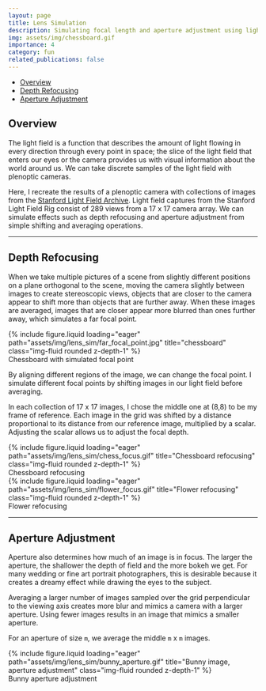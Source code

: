 ```yaml
---
layout: page
title: Lens Simulation
description: Simulating focal length and aperture adjustment using lightfields. 
img: assets/img/chessboard.gif
importance: 4
category: fun
related_publications: false
---
```


- [Overview](#overview)
- [Depth Refocusing](#depth-refocusing)
- [Aperture Adjustment](#aperture-adjustment)

## Overview

The light field is a function that describes the amount of light flowing in every direction through every point in space; the slice of the light field that enters our eyes or the camera provides us with visual information about the world around us. We can take discrete samples of the light field with plenoptic cameras.

Here, I recreate the results of a plenoptic camera with collections of images from the [Stanford Light Field Archive](http://lightfield.stanford.edu/lfs.html). Light field captures from the Stanford Light Field Rig consist of 289 views from a 17 x 17 camera array. We can simulate effects such as depth refocusing and aperture adjustment from simple shifting and averaging operations.

---

## Depth Refocusing

When we take multiple pictures of a scene from slightly different positions on a plane orthogonal to the scene, moving the camera slightly between images to create stereoscopic views, objects that are closer to the camera appear to shift more than objects that are further away. When these images are averaged, images that are closer appear more blurred than ones further away, which simulates a far focal point.

<div class="row">
    <div class="col-sm mt-3 mt-md-0">
        {% include figure.liquid loading="eager" path="assets/img/lens_sim/far_focal_point.jpg" title="chessboard" class="img-fluid rounded z-depth-1" %}
    </div>
</div>
<div class="caption">
    Chessboard with simulated focal point
</div>

By aligning different regions of the image, we can change the focal point. I simulate different focal points by shifting images in our light field before averaging.

In each collection of 17 x 17 images, I chose the middle one at (8,8) to be my frame of reference. Each image in the grid was shifted by a distance proportional to its distance from our reference image, multiplied by a scalar. Adjusting the scalar allows us to adjust the focal depth. 

<div class="row">
    <div class="col-sm mt-3 mt-md-0">
        {% include figure.liquid loading="eager" path="assets/img/lens_sim/chess_focus.gif" title="Chessboard refocusing" class="img-fluid rounded z-depth-1" %}
    </div>
</div>
<div class="caption">
  Chessboard refocusing
</div>

<div class="row justify-content-center">
    <div class="col-6 mt-3 mt-md-0">
        {% include figure.liquid loading="eager" path="assets/img/lens_sim/flower_focus.gif" title="Flower refocusing" class="img-fluid rounded z-depth-1" %}
    </div>
</div>
<div class="caption">
    Flower refocusing
</div>


---

## Aperture Adjustment

Aperture also determines how much of an image is in focus. The larger the aperture, the shallower the depth of field and the more bokeh we get. For many wedding or fine art portrait photographers, this is desirable because it creates a dreamy effect while drawing the eyes to the subject.

Averaging a larger number of images sampled over the grid perpendicular to the viewing axis creates more blur and mimics a camera with a larger aperture. Using fewer images results in an image that mimics a smaller aperture. 

For an aperture of size `m`, we average the middle `m` x `m` images. 

<div class="row justify-content-center">
    <div class="col-6 mt-3 mt-md-0">
        {% include figure.liquid loading="eager" path="assets/img/lens_sim/bunny_aperture.gif" title="Bunny image, aperture adjustment" class="img-fluid rounded z-depth-1" %}
    </div>
</div>
<div class="caption">
  Bunny aperture adjustment
</div>


